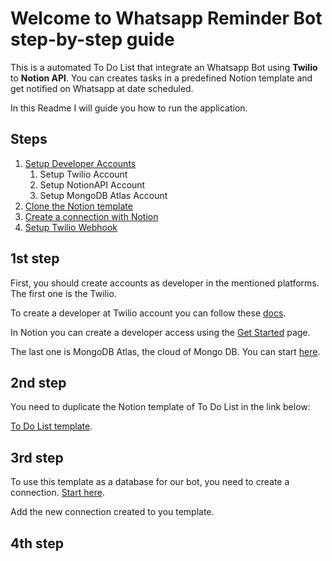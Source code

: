# Welcome to Whatsapp Reminder Bot step-by-step guide

This is a automated To Do List that integrate an Whatsapp Bot using **Twilio** to **Notion API**. You can creates tasks in a predefined Notion template and get notified on Whatsapp at date scheduled.

In this Readme I will guide you how to run the application.

## Steps

1. [Setup Developer Accounts](#1st)
   1. Setup Twilio Account
   2. Setup NotionAPI Account
   3. Setup MongoDB Atlas Account
2. [Clone the Notion template](#2nd)
3. [Create a connection with Notion](3rd)
4. [Setup Twilio Webhook](#4th)

## 1st step

First, you should create accounts as developer in the mentioned platforms. The first one is the Twilio.

To create a developer at Twilio account you can follow these [docs](https://www.twilio.com/docs/whatsapp/tutorial/connect-number-business-profile).

In Notion you can create a developer access using the [Get Started](https://developers.notion.com/) page.

The last one is MongoDB Atlas, the cloud of Mongo DB. You can start [here](https://www.mongodb.com/docs/atlas/getting-started/).

## 2nd step

You need to duplicate the Notion template of To Do List in the link below:

[To Do List template](https://chambray-poppy-2cb.notion.site/35ec4d10a71e4290bdf647e9c6316e62?v=10407c6be72d4dbb8cbd7728406e7e6e).

## 3rd step

To use this template as a database for our bot, you need to create a connection. [Start here](https://www.notion.so/integrations).

Add the new connection created to you template.

## 4th step
